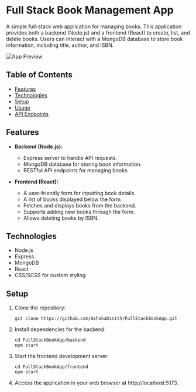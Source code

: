 # Full Stack Book Management App

A simple full-stack web application for managing books. This application provides both a backend (Node.js) and a frontend (React) to create, list, and delete books. Users can interact with a MongoDB database to store book information, including title, author, and ISBN.

![App Preview](https://github.com/AshakaDinith/FullStackBookApp/blob/main/frontend/public/app-screenshot.png)

## Table of Contents

- [Features](#features)
- [Technologies](#technologies)
- [Setup](#setup)
- [Usage](#usage)
- [API Endpoints](#api-endpoints)
  

## Features

- **Backend (Node.js):**
  - Express server to handle API requests.
  - MongoDB database for storing book information.
  - RESTful API endpoints for managing books.

- **Frontend (React):**
  - A user-friendly form for inputting book details.
  - A list of books displayed below the form.
  - Fetches and displays books from the backend.
  - Supports adding new books through the form.
  - Allows deleting books by ISBN.

## Technologies

- Node.js
- Express
- MongoDB
- React
- CSS/SCSS for custom styling

## Setup

1. Clone the repository:

   ```shell
   git clone https://github.com/AshakaDinith/FullStackBookApp.git

2. Install dependencies for the backend:
    ```shell
   cd FullStackBookApp/backend
   npm start

3. Start the frontend development server:

    ```shell
    cd FullStackBookApp/frontend
    npm start

4. Access the application in your web browser at http://localhost:5173.
   


